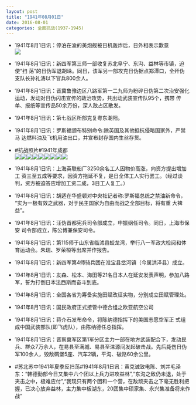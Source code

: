 ```yaml
---
layout: post
title: "1941年08月01日"
date: 2016-08-01
categories: 全面抗战(1937-1945)
---
```


<meta name="referrer" content="no-referrer" />

- 1941年8月1日讯：停泊在渝的美炮舰被日机轰炸后，日外相表示歉意 <br/><img src="https://ww3.sinaimg.cn/large/aca367d8jw1f6en4j8qagj204w0ehdgk.jpg" />

- 1941年8月1日讯：新四军第三师一部收复苏北阜宁、东沟、益林等市镇，迫使“扫 荡”的日伪军退胡垛。同日，该军另一部攻克日伪据点郑潭口，全歼伪 支队长孙礼涛以下官兵800余人。 

- 1941年8月1日讯：晋冀鲁豫边区八路军第一二九师为粉碎日伪第二次治安强化 运动，发动对日伪闪击宣传的政治攻势，共出动武装宣传队95个，携带 传单、报纸等宣传品50余万份，深人敌占区散发。 

- 1941年8月1日讯：第七战区所部克复粤东潮阳。 

- 1941年8月1日讯：罗斯福颁布特别命令:除英国及其他抵抗侵略国家外，严禁马 达燃料油及飞机用油出口，并宣布封存国内生丝存货。 

- #抗战照片#1941年成都 <br/><img src="https://ww3.sinaimg.cn/large/aca367d8gw1f6efsgnze2j20m80n2tb9.jpg" /><img src="https://ww4.sinaimg.cn/large/aca367d8gw1f6eft4h638j20m80hqgnd.jpg" /><img src="https://ww3.sinaimg.cn/large/aca367d8gw1f6eft6zld7j20m80mbjsv.jpg" /><img src="https://ww2.sinaimg.cn/large/aca367d8gw1f6eft88arqj20m80twmz5.jpg" /><img src="https://ww1.sinaimg.cn/large/aca367d8gw1f6eft9xrhhj20m80i4tad.jpg" /><img src="https://ww2.sinaimg.cn/large/aca367d8gw1f6eftc025zj20m80mkq4f.jpg" /><img src="https://ww4.sinaimg.cn/large/aca367d8gw1f6eftdu5q2j20m80rkq4i.jpg" /><img src="https://ww1.sinaimg.cn/large/aca367d8gw1f6eftfx7tqj20m80hqaau.jpg" /><img src="https://ww4.sinaimg.cn/large/aca367d8gw1f6efthnst9j20m80rzacc.jpg" />

- 1941年8月1日讯：上海英联船厂3250余名工人因物价高涨，向资方提出增加工 资三至五成等要求，因资方拖延不复，是日全体工人实行罢工。（经过谈 判，资方被迫答应增加工资二成，3日工人复工。） 

- 1941年8月1日讯：胡适在华盛顿对中央社记者称:罗斯福总统之禁油新命令， “实为一极有效之武器，对于民主国家为自由而战之全部目标，将有重 大裨益”。 

- 1941年8月1日讯：汪伪首都宪兵司令部成立，申振纲任司令。同日，上海市保安 司令部成立，陈公博兼保安司令。 

- 1941年8月1日讯：第115师于山东省临沭县蛟龙湾，举行八一军政大检阅和体育运动会。朱瑞、罗荣桓等出席并作报告。 

- 1941年8月1日讯：新四军第4师骑兵团在淮宝县岔河镇（今属洪泽县）成立。 

- 1941年8月1日讯：友森、松本、海田等21名日本人在延安发表声明，参加八路 军，誓为打倒日本法西斯而奋斗到底。 

- 1941年8月1日讯：全国各省为筹备实施田赋改征实物，分别成立田赋管理处。 

- 1941年8月1日讯：国民政府正式接管中德合组之欧亚航空公司 

- 1941年8月1日讯：蒋介石发布命令，将陈纳德指挥下的美国志愿空军正 式组成中国武装部队(即飞虎队），由陈纳德任总指挥。 

- 1941年8月1日讯：晋察冀军区第1军分区主力一部在地方武装配合下，发动民兵、群众7万余人，在易县至满城、易县至涞源间发起破击战。先后毙伤日伪军100余人，毁敌碉堡5座、汽车2辆，平沟、破路60余公里。 

- #苏北苏中1941年夏季反扫荡#1941年8月1日讯：黄克诚致电陈、刘并毛泽东：“韩德勤部今日又集中六个团以上兵力进攻益林”,“东沟之敌仍未退，处于夹击之中，极难应付”,“我现只有两个团和一个营，在敌顽夹击之下毫无胜利把握，已决心放弃益林，主力集中板湖东，20团集中硕家集、永兴集准备将来作战” 


